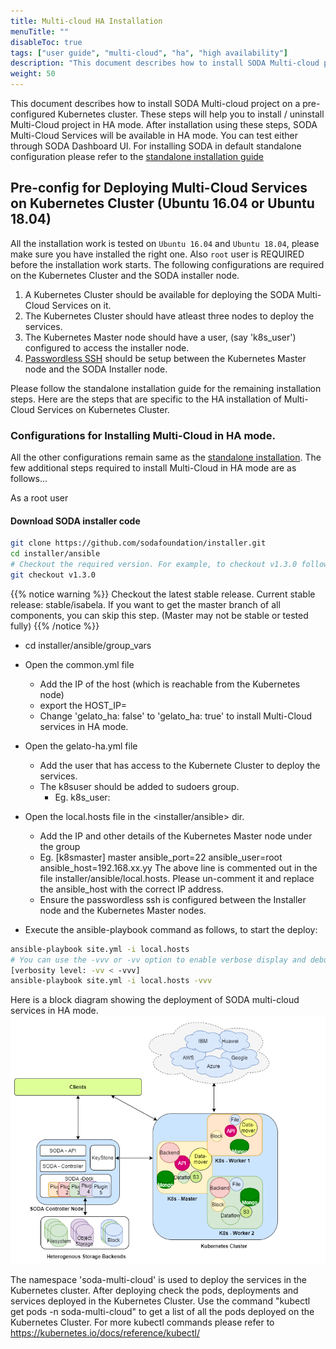 ```yaml
---
title: Multi-cloud HA Installation
menuTitle: ""
disableToc: true
tags: ["user guide", "multi-cloud", "ha", "high availability"] 
description: "This document describes how to install SODA Multi-cloud project on a pre-configured Kubernetes cluster. These steps will help you to install / uninstall Multi-Cloud project. After installation using these steps, SODA Multi-Cloud Services will be available in HA mode. You can test either through SODA Dashboard UI or CLI"
weight: 50
---
```


This document describes how to install SODA Multi-cloud project on a pre-configured Kubernetes cluster. These steps will help you to install / uninstall Multi-Cloud project in HA mode. After installation using these steps, SODA Multi-Cloud Services will be available in HA mode. You can test either through SODA Dashboard UI.
For installing SODA in default standalone configuration please refer to the [standalone installation guide](https://docs.sodafoundation.io/soda-gettingstarted/installation-using-ansible/)

## Pre-config for Deploying Multi-Cloud Services on Kubernetes Cluster (Ubuntu 16.04 or Ubuntu 18.04)
All the installation work is tested on `Ubuntu 16.04` and `Ubuntu 18.04`, please make sure you have installed the right one. Also `root` user is REQUIRED before the installation work starts.
The following configurations are required on the Kubernetes Cluster and the SODA installer node. 
  1. A Kubernetes Cluster should be available for deploying the SODA Multi-Cloud Services on it.
  2. The Kubernetes Cluster should have atleast three nodes to deploy the services. 
  3. The Kubernetes Master node should have a user, (say 'k8s_user') configured to access the installer node.
  4. [Passwordless SSH](https://help.ubuntu.com/community/SSH/OpenSSH/Keys) should be setup between the Kubernetes Master node and the SODA Installer node.



Please follow the standalone installation guide for the remaining installation steps. 
Here are the steps that are specific to the HA installation of Multi-Cloud Services on Kubernetes Cluster.


### Configurations for Installing Multi-Cloud in HA mode.     
All the other configurations remain same as the [standalone installation](https://docs.sodafoundation.io/soda-gettingstarted/installation-using-ansible/). The few additional steps required to install Multi-Cloud in HA mode are as follows...

As a root user
#### Download SODA installer code
```bash
git clone https://github.com/sodafoundation/installer.git
cd installer/ansible
# Checkout the required version. For example, to checkout v1.3.0 follow
git checkout v1.3.0  
```
{{% notice warning %}}
Checkout the latest stable release. Current stable release: stable/isabela. If you want to get the master branch of all components, you can skip this step. (Master may not be stable or tested fully)
{{% /notice %}}


 - cd installer/ansible/group_vars
 - Open the common.yml file
   - Add the IP of the host (which is reachable from the Kubernetes node)
   - export the HOST_IP=<IP-of-the-Host>
   - Change 'gelato_ha: false' to 'gelato_ha: true' to install Multi-Cloud services in HA mode. 

 - Open the gelato-ha.yml file
   - Add the user that has access to the Kubernete Cluster to deploy the services.
   - The k8suser should be added to sudoers group.
     - Eg. k8s_user: <k8suser> 

 - Open the local.hosts file in the <installer/ansible> dir.
   - Add the IP and other details of the Kubernetes Master node under the group
    - Eg. [k8smaster]
          master ansible_port=22 ansible_user=root ansible_host=192.168.xx.yy
          The above line is commented out in the file installer/ansible/local.hosts.
          Please un-comment it and replace the ansible_host with the correct IP address.   
     - Ensure the passwordless ssh is configured between the Installer node and the Kubernetes Master nodes.

  -  Execute the ansible-playbook command as follows, to start the deploy:

```bash
ansible-playbook site.yml -i local.hosts
# You can use the -vvv or -vv option to enable verbose display and debug mode.
[verbosity level: -vv < -vvv]
ansible-playbook site.yml -i local.hosts -vvv
```

Here is a block diagram showing the deployment of SODA multi-cloud services in HA mode. 
 ![SODA Multi-cloud HA Deployment](resources/multicloud-ha-fig1.png)


The namespace 'soda-multi-cloud' is used to deploy the services in the Kubernetes cluster.
After deploying check the pods, deployments and services deployed in the Kubernetes Cluster. 
Use the command "kubectl get pods -n soda-multi-cloud" to get a list of all the pods deployed on the Kubernetes Cluster. For more kubectl commands please refer to https://kubernetes.io/docs/reference/kubectl/



